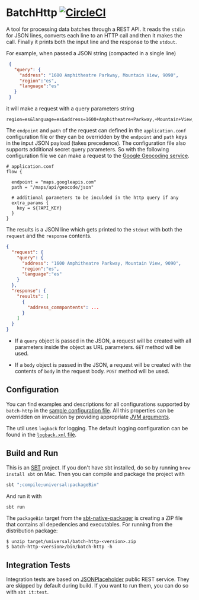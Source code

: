 # BatchHttp [![CircleCI](https://circleci.com/gh/dcereijodo/batch-http.svg?style=svg&circle-token=d196d5b828e9e0debb5c25f04e7279c1f342d675)](https://circleci.com/gh/dcereijodo/batch-http)
A tool for processing data batches through a REST API. It reads the `stdin` for JSON lines, converts each line to an HTTP call and
then it makes the call. Finally it prints both the input line and the response to the `stdout`.

For example, when passed a JSON string (compacted in a single line)

```json
 {
   "query": {
     "address": "1600 Amphitheatre Parkway, Mountain View, 9090",
     "region":"es",
     "language":"es"
   }
 }
```

it will make a request with a query parameters string
```console
region=es&language=es&address=1600+Amphitheatre+Parkway,+Mountain+View,+CA
```
The `endpoint` and `path` of the request can defined in the `application.conf` configuration file or they can be
overridden by the `endpoint` and `path` keys in the input JSON payload (takes precedence). The configuration
file also supports additional secret query parameters. So with the following configuration file we can make a
request to the [Google Geocoding service](https://developers.google.com/maps/documentation/geocoding/intro).
```hocon
# application.conf
flow {

  endpoint = "maps.googleapis.com"
  path = "/maps/api/geocode/json"

  # additional parameters to be inculded in the http query if any
  extra_params {
    key = ${?API_KEY}
  }
}
```

The results is a JSON line which gets printed to the `stdout` with both the `request` and the `response` contents.
```json
{
  "request": {
    "query": {
      "address": "1600 Amphitheatre Parkway, Mountain View, 9090",
      "region":"es",
      "language":"es"
    }
  },
  "response": {
    "results": [
      {
        "address_commpontents": ...
      }
    ]
  }
}
```

- If a `query` object is passed in the JSON, a request will be created with all parameters inside
the object as URL parameters. `GET` method will be used.

- If a `body` object is passed in the JSON, a request will be created with the contents of `body`
in the request body. `POST` method will be used.

## Configuration
You can find examples and descriptions for all configurations supported by `batch-http` in the [sample configuration file](src/main/resources/application.conf). All this properties can be overridden on invocation by providing appropriate [JVM arguments](https://github.com/lightbend/config).

The util uses `logback` for logging. The default logging configuration can be found in the [`logback.xml` file](src/main/resources/logback.xml).

## Build and Run
This is an [SBT](https://www.scala-sbt.org/) project. If you don't have sbt installed, do so by running `brew install sbt`
on Mac. Then you can compile and package the project with
```bash
sbt ";compile;universal:packageBin"
```
And run it with
```bash
sbt run
```

The `packageBin` target from the [sbt-native-packager](https://www.scala-sbt.org/sbt-native-packager/) is creating a ZIP file
that contains all depedencies and executables. For running from the distribution package:

```console
$ unzip target/universal/batch-http-<version>.zip
$ batch-http-<version>/bin/batch-http -h
```

## Integration Tests
Integration tests are based on [JSONPlaceholder](https://jsonplaceholder.typicode.com/) public REST service. They are skipped by
default during build. If you want to run them, you can do so with `sbt it:test`.
